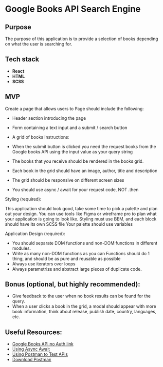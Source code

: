 # Google Books API Search Engine

## Purpose 

The purpose of this application is to provide a selection of books depending on what the user is searching for.


## Tech stack
- **React**
- **HTML** 
- **SCSS** 



## MVP

Create a page that allows users to
Page should include the following:

-   Header section introducing the page
-   Form containing a text input and a submit / search button

-   A grid of books
    Instructions:

-   When the submit button is clicked you need the request books from the Google books API using the input value as your query string
-   The books that you receive should be rendered in the books grid.
-   Each book in the grid should have an image, author, title and description
-   The grid should be responsive on different screen sizes
-   You should use async / await for your request code, NOT .then

Styling (required):

This application should look good, take some time to pick a palette and plan out your design. You can use tools like Figma or wireframe pro to plan what your application is going to look like.
Styling must use BEM, and each block should have its own SCSS file Your palette should use variables

Application Design (required):

-   You should separate DOM functions and non-DOM functions in different modules.
-   Write as many non-DOM functions as you can Functions should do 1 thing, and should be as pure and reusable as possible
-   Always use iterators over loops
-   Always parametrize and abstract large pieces of duplicate code.

## Bonus (optional, but highly recommended):

-   Give feedback to the user when no book results can be found for the query.
-   When a user clicks a book in the grid, a modal should appear with more book information, think about release, publish date, country, languages, etc.

## Useful Resources:

-   [Google Books API no Auth link](https://developers.google.com/books/docs/v1/using#WorkingVolumes)
-   [Using Async Await](https://dmitripavlutin.com/javascript-fetch-async-await/)
-   [Using Postman to Test APIs](https://www.blazemeter.com/blog/how-use-postman-test-apis)
-   [Download Postman](https://www.postman.com/downloads/)
